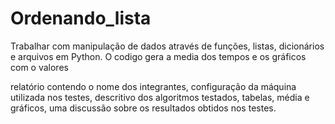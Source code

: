 # Ordenando_lista
Trabalhar  com  manipulação  de  dados  através  de  funções,  listas,  dicionários  e  arquivos  em Python.
O codigo gera a media dos tempos e os gráficos com o valores

relatório  contendo  o  nome  dos  integrantes,  configuração  da  máquina  utilizada nos testes, descritivo dos algoritmos testados, tabelas, média e gráficos, uma discussão sobre os resultados obtidos nos testes.
